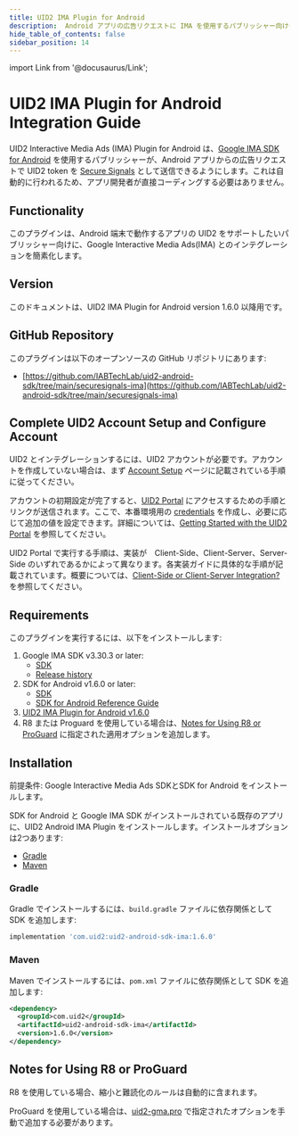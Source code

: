 ```yaml
---
title: UID2 IMA Plugin for Android
description:  Android アプリの広告リクエストに IMA を使用するパブリッシャー向けのガイド。
hide_table_of_contents: false
sidebar_position: 14
---
```


import Link from '@docusaurus/Link';

# UID2 IMA Plugin for Android Integration Guide

UID2 Interactive Media Ads (IMA) Plugin for Android は、[Google IMA SDK for Android](https://developers.google.com/interactive-media-ads/docs/sdks/android/client-side) を使用するパブリッシャーが、Android アプリからの広告リクエストで <Link href="../ref-info/glossary-uid#gl-uid2-token">UID2 token</Link> を [Secure Signals](https://support.google.com/admob/answer/11556288) として送信できるようにします。これは自動的に行われるため、アプリ開発者が直接コーディングする必要はありません。

## Functionality

このプラグインは、Android 端末で動作するアプリの UID2 をサポートしたいパブリッシャー向けに、Google Interactive Media Ads(IMA) とのインテグレーションを簡素化します。

## Version

<!-- As of 2024-10-23 -->

このドキュメントは、UID2 IMA Plugin for Android version 1.6.0 以降用です。

## GitHub Repository

このプラグインは以下のオープンソースの GitHub リポジトリにあります:

- [https://github.com/IABTechLab/uid2-android-sdk/tree/main/securesignals-ima](https://github.com/IABTechLab/uid2-android-sdk/tree/main/securesignals-ima)

## Complete UID2 Account Setup and Configure Account

UID2 とインテグレーションするには、UID2 アカウントが必要です。アカウントを作成していない場合は、まず [Account Setup](../getting-started/gs-account-setup.md) ページに記載されている手順に従ってください。

アカウントの初期設定が完了すると、[UID2 Portal](../portal/portal-overview.md) にアクセスするための手順とリンクが送信されます。ここで、本番環境用の [credentials](../getting-started/gs-credentials.md) を作成し、必要に応じて追加の値を設定できます。詳細については、[Getting Started with the UID2 Portal](../portal/portal-getting-started.md) を参照してください。

UID2 Portal で実行する手順は、実装が　Client-Side、Client-Server、Server-Side のいずれであるかによって異なります。各実装ガイドに具体的な手順が記載されています。概要については、[Client-Side or Client-Server Integration?](integration-mobile-overview#client-side-or-client-server-integration) を参照してください。

## Requirements 

このプラグインを実行するには、以下をインストールします:

1. Google IMA SDK v3.30.3 or later:
   - [SDK](https://developers.google.com/interactive-media-ads/docs/sdks/android/client-side)
   - [Release history](https://developers.google.com/interactive-media-ads/docs/sdks/android/client-side/history)
1. SDK for Android v1.6.0 or later:
   - [SDK](https://central.sonatype.com/artifact/com.uid2/uid2-android-sdk)
   - [SDK for Android Reference Guide](../sdks/sdk-ref-android.md)
1. [UID2 IMA Plugin for Android v1.6.0](https://central.sonatype.com/artifact/com.uid2/uid2-android-sdk-ima)
1. R8 または Proguard を使用している場合は、[Notes for Using R8 or ProGuard](#notes-for-using-r8-or-proguard) に指定された適用オプションを追加します。

## Installation

前提条件: Google Interactive Media Ads SDKとSDK for Android をインストールします。

SDK for Android と Google IMA SDK がインストールされている既存のアプリに、UID2 Android IMA Plugin をインストールします。インストールオプションは2つあります:

- [Gradle](#gradle)
- [Maven](#maven)


### Gradle 
Gradle でインストールするには、`build.gradle` ファイルに依存関係として SDK を追加します:

```js
implementation 'com.uid2:uid2-android-sdk-ima:1.6.0'
```

### Maven

Maven でインストールするには、`pom.xml` ファイルに依存関係として SDK を追加します:

``` xml
<dependency>
  <groupId>com.uid2</groupId>
  <artifactId>uid2-android-sdk-ima</artifactId>
  <version>1.6.0</version>
</dependency>
```

## Notes for Using R8 or ProGuard

R8 を使用している場合、縮小と難読化のルールは自動的に含まれます。


ProGuard を使用している場合は、[uid2-gma.pro](https://github.com/IABTechLab/uid2-android-sdk/blob/main/securesignals-gma/uid2-gma.pro) で指定されたオプションを手動で追加する必要があります。